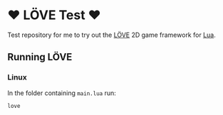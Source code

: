 # :heart: LÖVE Test :heart:
Test repository for me to try out the [LÖVE](https://love2d.org/) 2D game framework for [Lua](https://www.lua.org/).

## Running LÖVE
### Linux
In the folder containing `main.lua` run:
```
love
```
